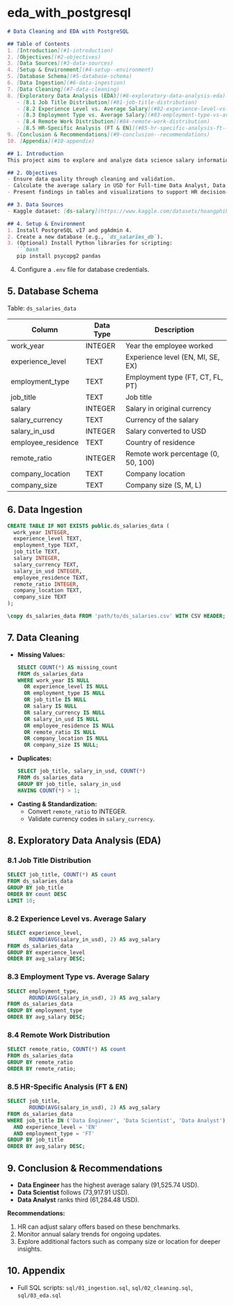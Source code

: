 # eda_with_postgresql
```markdown
# Data Cleaning and EDA with PostgreSQL

## Table of Contents
1. [Introduction](#1-introduction)
2. [Objectives](#2-objectives)
3. [Data Sources](#3-data-sources)
4. [Setup & Environment](#4-setup--environment)
5. [Database Schema](#5-database-schema)
6. [Data Ingestion](#6-data-ingestion)
7. [Data Cleaning](#7-data-cleaning)
8. [Exploratory Data Analysis (EDA)](#8-exploratory-data-analysis-eda)
   - [8.1 Job Title Distribution](#81-job-title-distribution)
   - [8.2 Experience Level vs. Average Salary](#82-experience-level-vs-average-salary)
   - [8.3 Employment Type vs. Average Salary](#83-employment-type-vs-average-salary)
   - [8.4 Remote Work Distribution](#84-remote-work-distribution)
   - [8.5 HR-Specific Analysis (FT & EN)](#85-hr-specific-analysis-ft--en)
9. [Conclusion & Recommendations](#9-conclusion--recommendations)
10. [Appendix](#10-appendix)

## 1. Introduction
This project aims to explore and analyze data science salary information by performing data cleaning and exploratory data analysis (EDA) using PostgreSQL. The insights will support the HR team in negotiating salaries for Full-time Data Analyst, Data Scientist, and Data Engineer candidates.

## 2. Objectives
- Ensure data quality through cleaning and validation.
- Calculate the average salary in USD for Full-time Data Analyst, Data Scientist, and Data Engineer roles at experience level EN.
- Present findings in tables and visualizations to support HR decision-making.

## 3. Data Sources
- Kaggle dataset: [ds-salary](https://www.kaggle.com/datasets/hoangphihung44/ds-salary)

## 4. Setup & Environment
1. Install PostgreSQL v17 and pgAdmin 4.
2. Create a new database (e.g., `ds_salaries_db`).
3. (Optional) Install Python libraries for scripting:
   ```bash
   pip install psycopg2 pandas
   ```
4. Configure a `.env` file for database credentials.

## 5. Database Schema
Table: `ds_salaries_data`

| Column              | Data Type | Description                         |
| ------------------- | --------- | ----------------------------------- |
| work_year           | INTEGER   | Year the employee worked            |
| experience_level    | TEXT      | Experience level (EN, MI, SE, EX)   |
| employment_type     | TEXT      | Employment type (FT, CT, FL, PT)    |
| job_title           | TEXT      | Job title                           |
| salary              | INTEGER   | Salary in original currency         |
| salary_currency     | TEXT      | Currency of the salary              |
| salary_in_usd       | INTEGER   | Salary converted to USD             |
| employee_residence  | TEXT      | Country of residence                |
| remote_ratio        | INTEGER   | Remote work percentage (0, 50, 100) |
| company_location    | TEXT      | Company location                    |
| company_size        | TEXT      | Company size (S, M, L)              |

## 6. Data Ingestion
```sql
CREATE TABLE IF NOT EXISTS public.ds_salaries_data (
  work_year INTEGER,
  experience_level TEXT,
  employment_type TEXT,
  job_title TEXT,
  salary INTEGER,
  salary_currency TEXT,
  salary_in_usd INTEGER,
  employee_residence TEXT,
  remote_ratio INTEGER,
  company_location TEXT,
  company_size TEXT
);

\copy ds_salaries_data FROM 'path/to/ds_salaries.csv' WITH CSV HEADER;
```

## 7. Data Cleaning
- **Missing Values:**
  ```sql
  SELECT COUNT(*) AS missing_count
  FROM ds_salaries_data
  WHERE work_year IS NULL
    OR experience_level IS NULL
    OR employment_type IS NULL
    OR job_title IS NULL
    OR salary IS NULL
    OR salary_currency IS NULL
    OR salary_in_usd IS NULL
    OR employee_residence IS NULL
    OR remote_ratio IS NULL
    OR company_location IS NULL
    OR company_size IS NULL;
  ```
- **Duplicates:**
  ```sql
  SELECT job_title, salary_in_usd, COUNT(*)
  FROM ds_salaries_data
  GROUP BY job_title, salary_in_usd
  HAVING COUNT(*) > 1;
  ```
- **Casting & Standardization:**
  - Convert `remote_ratio` to INTEGER.
  - Validate currency codes in `salary_currency`.

## 8. Exploratory Data Analysis (EDA)

### 8.1 Job Title Distribution
```sql
SELECT job_title, COUNT(*) AS count
FROM ds_salaries_data
GROUP BY job_title
ORDER BY count DESC
LIMIT 10;
```

### 8.2 Experience Level vs. Average Salary
```sql
SELECT experience_level,
       ROUND(AVG(salary_in_usd), 2) AS avg_salary
FROM ds_salaries_data
GROUP BY experience_level
ORDER BY avg_salary DESC;
```


### 8.3 Employment Type vs. Average Salary
```sql
SELECT employment_type,
       ROUND(AVG(salary_in_usd), 2) AS avg_salary
FROM ds_salaries_data
GROUP BY employment_type
ORDER BY avg_salary DESC;
```

### 8.4 Remote Work Distribution
```sql
SELECT remote_ratio, COUNT(*) AS count
FROM ds_salaries_data
GROUP BY remote_ratio
ORDER BY remote_ratio;
```

### 8.5 HR-Specific Analysis (FT & EN)
```sql
SELECT job_title,
       ROUND(AVG(salary_in_usd), 2) AS avg_salary
FROM ds_salaries_data
WHERE job_title IN ('Data Engineer', 'Data Scientist', 'Data Analyst')
  AND experience_level = 'EN'
  AND employment_type = 'FT'
GROUP BY job_title
ORDER BY avg_salary DESC;
```


## 9. Conclusion & Recommendations
- **Data Engineer** has the highest average salary (91,525.74 USD).
- **Data Scientist** follows (73,917.91 USD).
- **Data Analyst** ranks third (61,284.48 USD).

**Recommendations:**
1. HR can adjust salary offers based on these benchmarks.
2. Monitor annual salary trends for ongoing updates.
3. Explore additional factors such as company size or location for deeper insights.

## 10. Appendix
- Full SQL scripts: `sql/01_ingestion.sql`, `sql/02_cleaning.sql`, `sql/03_eda.sql`
```

